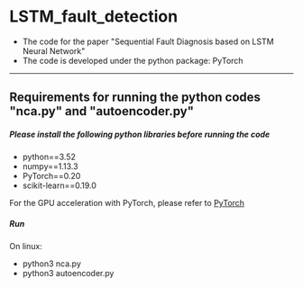 # LSTM_fault_detection
- The code for the paper "Sequential Fault Diagnosis based on LSTM Neural Network"
- The code  is developed under the python package: PyTorch

*** 

## Requirements for running the python codes "nca.py" and "autoencoder.py"

#####  Please install the following python libraries before running the code

- python==3.52
- numpy==1.13.3
- PyTorch==0.20
- scikit-learn==0.19.0

For the GPU acceleration with PyTorch, please refer to [PyTorch](http://pytorch.org/)

##### Run
On linux:

- python3 nca.py
- python3 autoencoder.py
